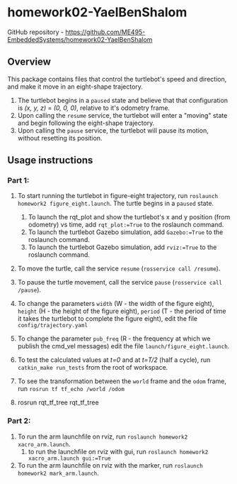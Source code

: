 # homework02-YaelBenShalom
GitHub repository - https://github.com/ME495-EmbeddedSystems/homework02-YaelBenShalom

## Overview
This package contains files that control the turtlebot's speed and direction, and make it move in an eight-shape trajectory.
1. The turtlebot begins in a `paused` state and believe that that configuration is *(x, y, z)* = *(0, 0, 0)*, relative to it's odometry frame.
2. Upon calling the `resume` service, the turtlebot will enter a "moving" state and begin following the eight-shape trajectory.
3. Upon calling the `pause` service, the turtlebot will pause its motion, without resetting its position.

## Usage instructions

### Part 1:

1. To start running the turtlebot in figure-eight trajectory, run `roslaunch homework2 figure_eight.launch`. The turtle begins in a `paused` state.
    1. To launch the rqt_plot and show the turtlebot's x and y position (from odometry) vs time, add `rqt_plot:=True` to the roslaunch command.
    2. To launch the turtlebot Gazebo simulation, add `Gazebo:=True` to the roslaunch command.
    3. To launch the turtlebot Gazebo simulation, add `rviz:=True` to the roslaunch command.
2. To move the turtle, call the service `resume` (`rosservice call /resume`).
3. To pause the turtle movement, call the service `pause` (`rosservice call /pause`).
4. To change the parameters `width` (W - the width of the figure eight), `height` (H - the height of the figure eight), `period` (T - the period of time it takes the turtlebot to complete the figure eight), edit the file `config/trajectory.yaml`
5. To change the parameter `pub_freq` (R - the frequency at which we publish the cmd_vel messages) edit the file `launch/figure_eight.launch`.
6. To test the calculated values at *t=0* and at *t=T/2* (half a cycle), run `catkin_make run_tests` from the root of workspace.
7. To see the transformation between the `world` frame and the `odom` frame, run `rosrun tf tf_echo /world /odom`

8. rosrun rqt_tf_tree rqt_tf_tree

### Part 2:

1. To run the arm launchfile on rviz, run `roslaunch homework2 xacro_arm.launch`.
    1. to run the launchfile on rviz with gui, run `roslaunch homework2 xacro_arm.launch gui:=True`
2. To run the arm launchfile on rviz with the marker, run `roslaunch homework2 mark_arm.launch`.